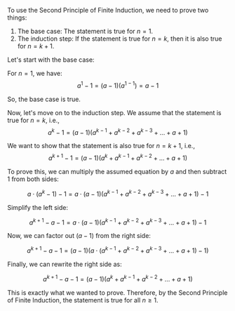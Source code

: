  To use the Second Principle of Finite Induction, we need to prove two things:

1. The base case: The statement is true for $n = 1$.
2. The induction step: If the statement is true for $n = k$, then it is also true for $n = k + 1$.

Let's start with the base case:

For $n = 1$, we have:
$$a^1 - 1 = (a - 1)(a^{1-1}) = a - 1$$

So, the base case is true.

Now, let's move on to the induction step. We assume that the statement is true for $n = k$, i.e.,
$$a^k - 1 = (a - 1)(a^{k-1} + a^{k-2} + a^{k-3} + \ldots + a + 1)$$

We want to show that the statement is also true for $n = k + 1$, i.e.,
$$a^{k+1} - 1 = (a - 1)(a^{k} + a^{k-1} + a^{k-2} + \ldots + a + 1)$$

To prove this, we can multiply the assumed equation by $a$ and then subtract 1 from both sides:

$$a \cdot (a^k - 1) - 1 = a \cdot (a - 1)(a^{k-1} + a^{k-2} + a^{k-3} + \ldots + a + 1) - 1$$

Simplify the left side:

$$a^{k+1} - a - 1 = a \cdot (a - 1)(a^{k-1} + a^{k-2} + a^{k-3} + \ldots + a + 1) - 1$$

Now, we can factor out $(a - 1)$ from the right side:

$$a^{k+1} - a - 1 = (a - 1)(a \cdot (a^{k-1} + a^{k-2} + a^{k-3} + \ldots + a + 1) - 1)$$

Finally, we can rewrite the right side as:

$$a^{k+1} - a - 1 = (a - 1)(a^{k} + a^{k-1} + a^{k-2} + \ldots + a + 1)$$

This is exactly what we wanted to prove. Therefore, by the Second Principle of Finite Induction, the statement is true for all $n \geq 1$.